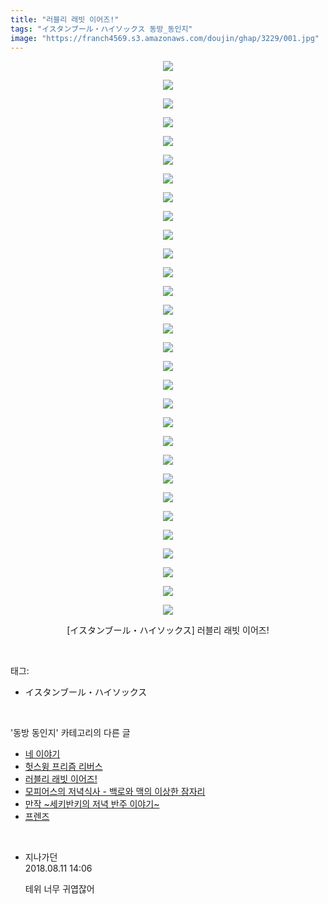 ```yaml
---
title: "러블리 래빗 이어즈!"
tags: "イスタンブール・ハイソックス 동방_동인지"
image: "https://franch4569.s3.amazonaws.com/doujin/ghap/3229/001.jpg"
---
```

<div class="article">
<p style="text-align: center; clear: none; float: none;"><img src="{{ site.imgserver2 }}/ghap/3229/001.jpg"/></p>
<p style="text-align: center; clear: none; float: none;"><img src="{{ site.imgserver2 }}/ghap/3229/002.jpg"/></p>
<p style="text-align: center; clear: none; float: none;"><img src="{{ site.imgserver2 }}/ghap/3229/003.jpg"/></p>
<p style="text-align: center; clear: none; float: none;"><img src="{{ site.imgserver2 }}/ghap/3229/004.jpg"/></p>
<p style="text-align: center; clear: none; float: none;"><img src="{{ site.imgserver2 }}/ghap/3229/005.jpg"/></p>
<p style="text-align: center; clear: none; float: none;"><img src="{{ site.imgserver2 }}/ghap/3229/006.jpg"/></p>
<p style="text-align: center; clear: none; float: none;"><img src="{{ site.imgserver2 }}/ghap/3229/007.jpg"/></p>
<p style="text-align: center; clear: none; float: none;"><img src="{{ site.imgserver2 }}/ghap/3229/008.jpg"/></p>
<p style="text-align: center; clear: none; float: none;"><img src="{{ site.imgserver2 }}/ghap/3229/009.jpg"/></p>
<p style="text-align: center; clear: none; float: none;"><img src="{{ site.imgserver2 }}/ghap/3229/010.jpg"/></p>
<p style="text-align: center; clear: none; float: none;"><img src="{{ site.imgserver2 }}/ghap/3229/011.jpg"/></p>
<p style="text-align: center; clear: none; float: none;"><img src="{{ site.imgserver2 }}/ghap/3229/012.jpg"/></p>
<p style="text-align: center; clear: none; float: none;"><img src="{{ site.imgserver2 }}/ghap/3229/013.jpg"/></p>
<p style="text-align: center; clear: none; float: none;"><img src="{{ site.imgserver2 }}/ghap/3229/014.jpg"/></p>
<p style="text-align: center; clear: none; float: none;"><img src="{{ site.imgserver2 }}/ghap/3229/015.jpg"/></p>
<p style="text-align: center; clear: none; float: none;"><img src="{{ site.imgserver2 }}/ghap/3229/016.jpg"/></p>
<p style="text-align: center; clear: none; float: none;"><img src="{{ site.imgserver2 }}/ghap/3229/017.jpg"/></p>
<p style="text-align: center; clear: none; float: none;"><img src="{{ site.imgserver2 }}/ghap/3229/018.jpg"/></p>
<p style="text-align: center; clear: none; float: none;"><img src="{{ site.imgserver2 }}/ghap/3229/019.jpg"/></p>
<p style="text-align: center; clear: none; float: none;"><img src="{{ site.imgserver2 }}/ghap/3229/020.jpg"/></p>
<p style="text-align: center; clear: none; float: none;"><img src="{{ site.imgserver2 }}/ghap/3229/021.jpg"/></p>
<p style="text-align: center; clear: none; float: none;"><img src="{{ site.imgserver2 }}/ghap/3229/022.jpg"/></p>
<p style="text-align: center; clear: none; float: none;"><img src="{{ site.imgserver2 }}/ghap/3229/023.jpg"/></p>
<p style="text-align: center; clear: none; float: none;"><img src="{{ site.imgserver2 }}/ghap/3229/024.jpg"/></p>
<p style="text-align: center; clear: none; float: none;"><img src="{{ site.imgserver2 }}/ghap/3229/025.jpg"/></p>
<p style="text-align: center; clear: none; float: none;"><img src="{{ site.imgserver2 }}/ghap/3229/026.jpg"/></p>
<p style="text-align: center; clear: none; float: none;"><img src="{{ site.imgserver2 }}/ghap/3229/027.jpg"/></p>
<p style="text-align: center; clear: none; float: none;"><img src="{{ site.imgserver2 }}/ghap/3229/028.jpg"/></p>
<p style="text-align: center; clear: none; float: none;"><img src="{{ site.imgserver2 }}/ghap/3229/029.jpg"/></p>
<p style="text-align: center; clear: none; float: none;"><img src="{{ site.imgserver2 }}/ghap/3229/030.jpg"/></p>
<p style="text-align: center; clear: none; float: none;">[イスタンブール・ハイソックス] 러블리 래빗 이어즈!</p>
</div><br/>
<div class="tagTrail">
<p>태그: </p>
<ul>
<li>イスタンブール・ハイソックス</li>
</ul>
</div><br/>
<div class="another">
<p>'동방 동인지' 카테고리의 다른 글</p>
<ul>
<li><a href="/ghap_3231">네 이야기</a></li>
<li><a href="/ghap_3230">헛스윙 프리즘 리버스</a></li>
<li><a href="/ghap_3229">러블리 래빗 이어즈!</a></li>
<li><a href="/ghap_3228">모피어스의 저녁식사 - 백로와 맥의 이상한 잠자리</a></li>
<li><a href="/ghap_3227">만작 ~세키반키의 저녁 반주 이야기~</a></li>
<li><a href="/ghap_3226">프렌즈</a></li>
</ul>
</div><br/>
<div class="cb_module cb_fluid">
<div class="cb_wrt cb_profile">
<div class="comment">
<ul>
<li class="cb_thumb_off" id="comment15305971">
<div class="cb_comment_area">
<div class="cb_info_area">
<div class="cb_section">
<span class="cb_nick_name">지나가던</span>
</div>
<div class="cb_section">
<span class="cb_date">2018.08.11 14:06 </span>
</div>
</div>
<div class="cb_dsc_comment">
<p class="cb_dsc">
											테위 너무 귀엽잖어
										</p>
</div>
</div></li>
</ul>
</div>
</div><!-- commentList close -->
</div><br/>
